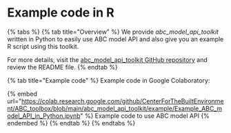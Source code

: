 # Example code in R

{% tabs %}
{% tab title="Overview" %}
We provide _abc\_model\_api\_toolkit_ written in Python to easily use ABC model API and also give you an example R script using this toolkit.&#x20;

For more details, visit the [abc\_model\_api\_toolkit GitHub repository](https://github.com/CenterForTheBuiltEnvironment/ABC\_toolbox/tree/main/abc\_model\_api\_toolkit) and review the README file.
{% endtab %}

{% tab title="Example code" %}
Example code in Google Colaboratory:

{% embed url="https://colab.research.google.com/github/CenterForTheBuiltEnvironment/ABC_toolbox/blob/main/abc_model_api_toolkit/example/Example_ABC_model_API_in_Python.ipynb" %}
Example code to use ABC model API
{% endembed %}
{% endtab %}
{% endtabs %}

